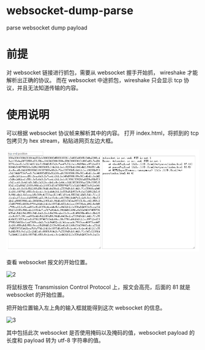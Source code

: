 # websocket-dump-parse
parse websocket dump payload


# 前提

对 websocket 链接进行抓包，需要从 websocket 握手开始抓， wireshake 才能解析出正确的协议。
而在 websocket 中途抓包，wireshake 只会显示 tcp 协议，并且无法知道传输的内容。

# 使用说明

可以根据 websocket 协议帧来解析其中的内容。
打开 index.html，将抓到的 tcp 包拷贝为 hex stream，粘贴进网页左边大框。

![1](src/1.png)

查看 websocket 报文的开始位置。

![2](../../blob/master/src/2.jpg?raw=true)

将鼠标放在 Transmission Control Protocol 上，报文会高亮，后面的 81 就是 websocket 的开始位置。

把开始位置输入左上角的输入框就能得到这次 websocket 的信息。

![3](../../blob/master/src/3.jpg?raw=true)

其中包括此次 websocket 是否使用掩码以及掩码的值，websocket payload 的长度和 payload 转为 utf-8 字符串的值。 
